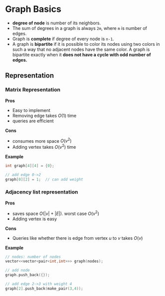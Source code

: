 # Graph Basics

- **degree of node** is number of its neighbors.
- The sum of degrees in a graph is always `2m`, where `m` is number of edges.
- Graph is **complete** if degree of every node is `n-1`.
- A graph is **bipartite** if it is possible to color its nodes using two colors in such a way that no adjacent nodes have the same color.
  A graph is bipartite exactly when it **does not have a cycle with odd number of edges.**

## Representation

### Matrix Representation

**Pros**
- Easy to implement
- Removing edge takes $O(1)$ time
- queries are efficient

**Cons**
- consumes more space $O(v^2)$
- Adding vertex takes $O(v^2)$ time

**Example**

```cpp
int graph[4][4] = {0};

// add edge 0->2
graph[0][2] = 1;  // can add weight
```

### Adjacency list representation

**Pros**
- saves space $O(|v| + |E|)$.  worst case $O(v^2)$
- Adding vertex is easy

**Cons**
- Queries like whether there is edge from vertex $u$ to $v$ takes $O(v)$

**Example**

```cpp
// nodes: number of nodes
vector<<vector<pair<int,int>>> graph(nodes);

// add node
graph.push_back({});

// add edge 2->3 with weight 4
graph[2].push_back(make_pair(3,4));
```
